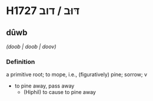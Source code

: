 # H1727 דּוּב / דוב

## dûwb

_(doob | doob | doov)_

### Definition

a primitive root; to mope, i.e., (figuratively) pine; sorrow; v

- to pine away, pass away
  - (Hiphil) to cause to pine away
